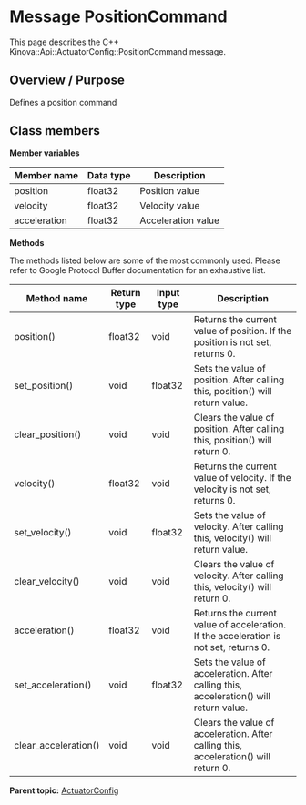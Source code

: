 # Message PositionCommand

This page describes the C++ Kinova::Api::ActuatorConfig::PositionCommand message.

## Overview / Purpose

Defines a position command

## Class members

 **Member variables** 

|Member name|Data type|Description|
|-----------|---------|-----------|
|position|float32|Position value|
|velocity|float32|Velocity value|
|acceleration|float32|Acceleration value|

 **Methods** 

The methods listed below are some of the most commonly used. Please refer to Google Protocol Buffer documentation for an exhaustive list.

|Method name|Return type|Input type|Description|
|-----------|-----------|----------|-----------|
|position\(\)|float32|void|Returns the current value of position. If the position is not set, returns 0.|
|set\_position\(\)|void|float32|Sets the value of position. After calling this, position\(\) will return value.|
|clear\_position\(\)|void|void|Clears the value of position. After calling this, position\(\) will return 0.|
|velocity\(\)|float32|void|Returns the current value of velocity. If the velocity is not set, returns 0.|
|set\_velocity\(\)|void|float32|Sets the value of velocity. After calling this, velocity\(\) will return value.|
|clear\_velocity\(\)|void|void|Clears the value of velocity. After calling this, velocity\(\) will return 0.|
|acceleration\(\)|float32|void|Returns the current value of acceleration. If the acceleration is not set, returns 0.|
|set\_acceleration\(\)|void|float32|Sets the value of acceleration. After calling this, acceleration\(\) will return value.|
|clear\_acceleration\(\)|void|void|Clears the value of acceleration. After calling this, acceleration\(\) will return 0.|

**Parent topic:** [ActuatorConfig](../references/summary_ActuatorConfig.md)

